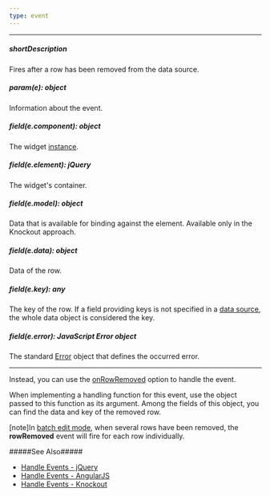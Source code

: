 ```yaml
---
type: event
---
```

---
##### shortDescription
Fires after a row has been removed from the data source.

##### param(e): object
Information about the event.

##### field(e.component): object
The widget <a href="/Documentation/16_1/ApiReference/UI_Widgets/dxDataGrid/Methods/#instance">instance</a>.

##### field(e.element): jQuery
The widget's container.

##### field(e.model): object
Data that is available for binding against the element. Available only in the Knockout approach.

##### field(e.data): object
Data of the row.

##### field(e.key): any
The key of the row. If a field providing keys is not specified in a <a href="/Documentation/16_1/ApiReference/UI_Widgets/dxDataGrid/Configuration/#dataSource">data source</a>, the whole data object is considered the key.

##### field(e.error): JavaScript Error object
The standard <a href="https://developer.mozilla.org/en-US/docs/Web/JavaScript/Reference/Global_Objects/Error">Error</a> object that defines the occurred error.

---
Instead, you can use the [onRowRemoved](/api-reference/10%20UI%20Widgets/dxDataGrid/1%20Configuration/onRowRemoved.md '/Documentation/ApiReference/UI_Widgets/dxDataGrid/Configuration/#onRowRemoved') option to handle the event.

When implementing a handling function for this event, use the object passed to this function as its argument. Among the fields of this object, you can find the data and key of the removed row.

[note]In [batch edit mode](/concepts/10%20UI%20Widgets/70%20Data%20Grid/070%20Data%20Editing/20%20Editing%20in%20UI/30%20Batch%20Mode.md '/Documentation/Guide/UI_Widgets/Data_Grid/Data_Editing/#Editing_in_UI/Batch_Mode'), when several rows have been removed, the **rowRemoved** event will fire for each row individually.

#####See Also#####
- [Handle Events - jQuery](/concepts/10%20UI%20Widgets/0%20Basics/10%20Widget%20Basics%20-%20jQuery/15%20Handle%20Events.md '/Documentation/Guide/UI_Widgets/Basics/Widget_Basics_-_jQuery/#Handle_Events')
- [Handle Events - AngularJS](/concepts/10%20UI%20Widgets/0%20Basics/20%20Widget%20Basics%20-%20AngularJS/15%20Handle%20Events.md '/Documentation/Guide/UI_Widgets/Basics/Widget_Basics_-_AngularJS/#Handle_Events')
- [Handle Events - Knockout](/concepts/10%20UI%20Widgets/0%20Basics/25%20Widget%20Basics%20-%20Knockout/15%20Handle%20Events.md '/Documentation/Guide/UI_Widgets/Basics/Widget_Basics_-_Knockout/#Handle_Events')